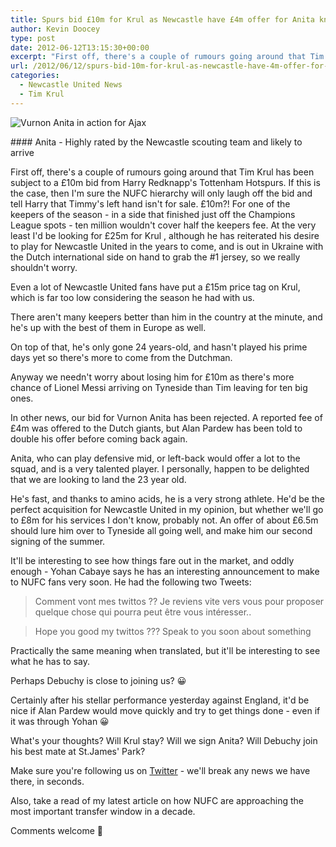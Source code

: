 ```yaml
---
title: Spurs bid £10m for Krul as Newcastle have £4m offer for Anita knocked back
author: Kevin Doocey
type: post
date: 2012-06-12T13:15:30+00:00
excerpt: "First off, there's a couple of rumours going around that Tim Krul has been subject to a £10m bid from Harry Redknapp's Tottenham Hotspurs. If this is the case, then I'm sure.."
url: /2012/06/12/spurs-bid-10m-for-krul-as-newcastle-have-4m-offer-for-anita-knocked-back/
categories:
  - Newcastle United News
  - Tim Krul
---
```


![Vurnon Anita in action for Ajax](https://www.tynetime.com/wp-content/uploads/2012/06/Vurnon-Anita-Ajax.jpg "Vurnon-Anita-Ajax")

#### Anita - Highly rated by the Newcastle scouting team and likely to arrive

First off, there's a couple of rumours going around that Tim Krul has been subject to a £10m bid from Harry Redknapp's Tottenham Hotspurs. If this is the case, then I'm sure the NUFC hierarchy will only laugh off the bid and tell Harry that Timmy's left hand isn't for sale. £10m?! For one of the keepers of the season - in a side that finished just off the Champions League spots - ten million wouldn't cover half the keepers fee. At the very least I'd be looking for £25m for Krul , although he has reiterated his desire to play for Newcastle United in the years to come, and is out in Ukraine with the Dutch international side on hand to grab the #1 jersey, so we really shouldn't worry.

Even a lot of Newcastle United fans have put a £15m price tag on Krul, which is far too low considering the season he had with us.

There aren't many keepers better than him in the country at the minute, and he's up with the best of them in Europe as well.

On top of that, he's only gone 24 years-old, and hasn't played his prime days yet so there's more to come from the Dutchman.

Anyway we needn't worry about losing him for £10m as there's more chance of Lionel Messi arriving on Tyneside than Tim leaving for ten big ones.

In other news, our bid for Vurnon Anita has been rejected. A reported fee of £4m was offered to the Dutch giants, but Alan Pardew has been told to double his offer before coming back again.

Anita, who can play defensive mid, or left-back would offer a lot to the squad, and is a very talented player. I personally, happen to be delighted that we are looking to land the 23 year old.

He's fast, and thanks to amino acids, he is a very strong athlete. He'd be the perfect acquisition for Newcastle United in my opinion, but whether we'll go to £8m for his services I don't know, probably not. An offer of about £6.5m should lure him over to Tyneside all going well, and make him our second signing of the summer.

It'll be interesting to see how things fare out in the market, and oddly enough - Yohan Cabaye says he has an interesting announcement to make to NUFC fans very soon. He had the following two Tweets:

> Comment vont mes twittos ?? Je reviens vite vers vous pour proposer quelque chose qui pourra peut être vous intéresser..

> Hope you good my twittos ??? Speak to you soon about something

Practically the same meaning when translated, but it'll be interesting to see what he has to say.

Perhaps Debuchy is close to joining us? 😀

Certainly after his stellar performance yesterday against England, it'd be nice if Alan Pardew would move quickly and try to get things done - even if it was through Yohan 😀

What's your thoughts? Will Krul stay? Will we sign Anita? Will Debuchy join his best mate at St.James' Park?

Make sure you're following us on [Twitter][1] - we'll break any news we have there, in seconds.

Also, take a read of my latest article on how NUFC are approaching the most important transfer window in a decade.

Comments welcome 🙂

 [1]: https://twitter.com/tynetime
